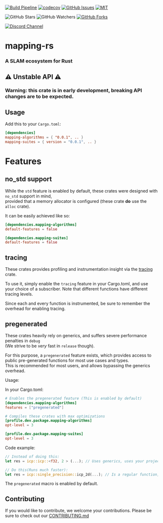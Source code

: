 [![Build Pipeline](https://github.com/EmilyMatt/mapping-rs/actions/workflows/main.yml/badge.svg)](https://github.com/EmilyMatt/mapping-rs/actions/workflows/main.yml)
[![codecov](https://codecov.io/gh/EmilyMatt/mapping-rs/graph/badge.svg)](https://codecov.io/gh/EmilyMatt/mapping-rs)
[![GitHub Issues](https://img.shields.io/github/issues/EmilyMatt/mapping-rs)](https://github.com/EmilyMatt/mapping-rs/issues)
[![MIT](https://img.shields.io/badge/license-MIT-blue.svg)](https://github.com/EmilyMatt/mapping-rs?tab=License-1-ov-file)

![GitHub Stars](https://img.shields.io/github/stars/EmilyMatt/mapping-rs)
![GitHub Watchers](https://img.shields.io/github/watchers/EmilyMatt/mapping-rs)
[![GitHub Forks](https://img.shields.io/github/forks/EmilyMatt/mapping-rs)](https://github.com/EmilyMatt/mapping-rs/fork)

[![Discord Channel](https://dcbadge.vercel.app/api/server/hKFKTaMKkq/)](https://discord.gg/j4z4WM3ZNV)

# mapping-rs
### A SLAM ecosystem for Rust

## ⚠️ Unstable API ⚠️

### Warning: this crate is in early development, breaking API changes are to be expected.

## Usage

Add this to your `Cargo.toml`:

```toml
[dependencies]
mapping-algorithms = { "0.0.1", .. }
mapping-suites = { version = "0.0.1", .. }
```

# Features

## no_std support

While the `std` feature is enabled by default,
these crates were designed with `no_std` support in mind,\
provided that a memory allocator is configured
(these crate __do__ use the `alloc` crate).

It can be easily achieved like so:

```toml
[dependencies.mapping-algorithms]
default-features = false

[dependencies.mapping-suites]
default-features = false
```

## tracing

These crates provides profiling and instrumentation insight
via the [tracing](https://github.com/tokio-rs/tracing) crate.

To use it, simply enable the `tracing` feature in your Cargo.toml,
and use your choice of a subscriber.
Note that different functions have different tracing levels.

Since each and every function is instrumented, be sure to remember the overhead for enabling tracing.

## pregenerated

These crates heavily rely on generics, and suffers severe performance penalties in `debug`\
(We strive to be _very_ fast in `release` though).

For this purpose, a `pregenerated` feature exists, which provides access to public pre-generated functions for most use
cases and types.\
This is recommended for most users, and allows bypassing the generics overhead.

Usage:

In your Cargo.toml:

```toml
# Enables the pregenerated feature (This is enabled by default)
[dependencies.mapping-algorithms]
features = ["pregenerated"]

# Compiles these crates with max optimizations
[profile.dev.package.mapping-algorithms]
opt-level = 3

[profile.dev.package.mapping-suites]
opt-level = 3
```

Code example:

```rust
// Instead of doing this:
let res = icp::icp::<f32, 2 > (...); // Uses generics, uses your project's optimization level

// Do this(Runs much faster):
let res = icp::single_precision::icp_2d(...); // Is a regular function, uses the crate's optimization level
```

The `pregenerated` macro is enabled by default.

## Contributing

If you would like to contribute, we welcome your contributions.
Please be sure to check out our [CONTRIBUTING.md](https://github.com/EmilyMatt/mapping-rs/blob/main/CONTRIBUTING.md)
